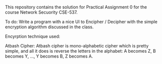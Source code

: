 This repository contains the solution for Practical Assignment 0 for the course Network Secuority CSE-537.

To do: Write a program with a nice UI to Encipher / Decipher with the simple encryption algorithm discussed in the class.

Encyrption technique used:

Atbash Cipher:
Atbash cipher is mono-alphabetic cipher which is pretty simple, and all it does is reverse the letters in the alphabet: A becomes Z, B becomes Y, ..., Y becomes B, Z becomes A.
